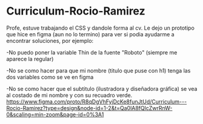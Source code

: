 # Curriculum-Rocio-Ramirez
Profe, estuve trabajando el CSS y dandole forma al cv. Le dejo un prototipo que hice en figma (aun no lo termino) para ver si podia ayudarme a encontrar soluciones, por ejemplo:

-No puedo poner la variable Thin de la fuente "Roboto" (siempre me aparece la regular)

-No se como hacer para que mi nombre (titulo que puse con h1) tenga las dos variables como se ve en figma

-No se como hacer que el subtitulo (ilustradora y diseñadora gráfica) se vea al costado de mi nombre y con su recuadro verde.
https://www.figma.com/proto/R8qDgVhFyjDcKe8funJtUd/Curriculum---Rocio-Ramirez?type=design&node-id=1-2&t=Qa0lA8fQlcZwrRnW-0&scaling=min-zoom&page-id=0%3A1

